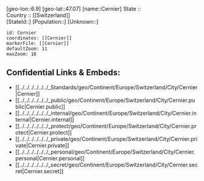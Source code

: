 ﻿---
location: [47.07,6.9] 
mapzoom: [7,12] 
mapmarker: city 
type: City
tags:
- geo/City


SpocWebEntityId: 29530
isDeleted: false
confidential: public

---
[geo-lon::6.9] 
[geo-lat::47.07] 
[name::Cernier] 
State ::  
Country :: [[Switzerland]]  
[StateId::] 
[Population::] 
[Unknown::] 


```leaflet
id: Cernier
coordinates: [[Cernier]] 
markerFile: [[Cernier]] 
defaultZoom: 11 
maxZoom: 18
```


## Confidential Links & Embeds: 
- [[../../../../../../_Standards/geo/Continent/Europe/Switzerland/City/Cernier|Cernier]] 
- [[../../../../../../_public/geo/Continent/Europe/Switzerland/City/Cernier.public|Cernier.public]] 
- [[../../../../../../_internal/geo/Continent/Europe/Switzerland/City/Cernier.internal|Cernier.internal]] 
- [[../../../../../../_protect/geo/Continent/Europe/Switzerland/City/Cernier.protect|Cernier.protect]] 
- [[../../../../../../_private/geo/Continent/Europe/Switzerland/City/Cernier.private|Cernier.private]] 
- [[../../../../../../_personal/geo/Continent/Europe/Switzerland/City/Cernier.personal|Cernier.personal]] 
- [[../../../../../../_secret/geo/Continent/Europe/Switzerland/City/Cernier.secret|Cernier.secret]] 
